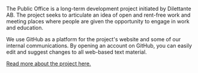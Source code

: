 The Public Office is a long-term development project initiated by Dilettante AB. The project seeks to articulate an idea of open and rent-free work and meeting places where people are given the opportunity to engage in work and education.

We use GitHub as a platform for the project's website and some of our internal communications. By opening an account on GitHub, you can easily edit and suggest changes to all web-based text material.

[Read more about the project here.](http://thepublicoffice.se)